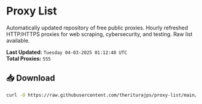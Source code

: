 # Proxy List

Automatically updated repository of free public proxies. Hourly refreshed HTTP/HTTPS proxies for web scraping, cybersecurity, and testing. Raw list available.

**Last Updated:** `Tuesday 04-03-2025 01:12:48 UTC`  
**Total Proxies:** `555`

## 📥 Download
```bash
curl -O https://raw.githubusercontent.com/theriturajps/proxy-list/main/proxies.txt
